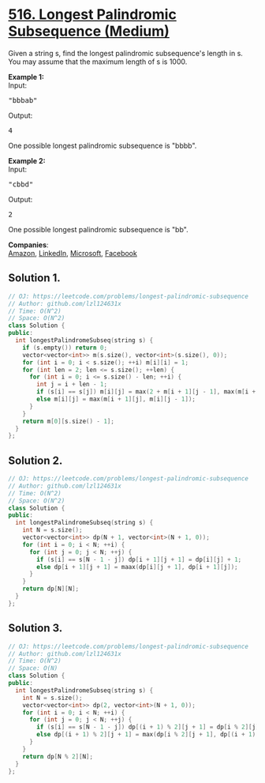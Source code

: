 # [516. Longest Palindromic Subsequence (Medium)](https://leetcode.com/problems/longest-palindromic-subsequence/)

<p>
Given a string s, find the longest palindromic subsequence's length in s. You may assume that the maximum length of s is 1000.
</p>

<p><b>Example 1:</b><br>
Input: 
</p><pre>"bbbab"
</pre>
Output: 
<pre>4
</pre>
One possible longest palindromic subsequence is "bbbb".
<p></p>

<p><b>Example 2:</b><br>
Input:
</p><pre>"cbbd"
</pre>
Output:
<pre>2
</pre>
One possible longest palindromic subsequence is "bb".
<p></p>

**Companies**:  
[Amazon](https://leetcode.com/company/amazon), [LinkedIn](https://leetcode.com/company/linkedin), [Microsoft](https://leetcode.com/company/microsoft), [Facebook](https://leetcode.com/company/facebook)

## Solution 1.

```cpp
// OJ: https://leetcode.com/problems/longest-palindromic-subsequence
// Author: github.com/lzl124631x
// Time: O(N^2)
// Space: O(N^2)
class Solution {
public:
  int longestPalindromeSubseq(string s) {
    if (s.empty()) return 0;
    vector<vector<int>> m(s.size(), vector<int>(s.size(), 0));
    for (int i = 0; i < s.size(); ++i) m[i][i] = 1;
    for (int len = 2; len <= s.size(); ++len) {
      for (int i = 0; i <= s.size() - len; ++i) {
        int j = i + len - 1;
        if (s[i] == s[j]) m[i][j] = max(2 + m[i + 1][j - 1], max(m[i + 1][j], m[i][j - 1]));
        else m[i][j] = max(m[i + 1][j], m[i][j - 1]);
      }
    }
    return m[0][s.size() - 1];
  }
};
```

## Solution 2.

```cpp
// OJ: https://leetcode.com/problems/longest-palindromic-subsequence
// Author: github.com/lzl124631x
// Time: O(N^2)
// Space: O(N^2)
class Solution {
public:
  int longestPalindromeSubseq(string s) {
    int N = s.size();
    vector<vector<int>> dp(N + 1, vector<int>(N + 1, 0));
    for (int i = 0; i < N; ++i) {
      for (int j = 0; j < N; ++j) {
        if (s[i] == s[N - 1 - j]) dp[i + 1][j + 1] = dp[i][j] + 1;
        else dp[i + 1][j + 1] = maax(dp[i][j + 1], dp[i + 1][j]);
      }
    }
    return dp[N][N];
  }
};
```

## Solution 3.

```cpp
// OJ: https://leetcode.com/problems/longest-palindromic-subsequence
// Author: github.com/lzl124631x
// Time: O(N^2)
// Space: O(N)
class Solution {
public:
  int longestPalindromeSubseq(string s) {
    int N = s.size();
    vector<vector<int>> dp(2, vector<int>(N + 1, 0));
    for (int i = 0; i < N; ++i) {
      for (int j = 0; j < N; ++j) {
        if (s[i] == s[N - 1 - j]) dp[(i + 1) % 2][j + 1] = dp[i % 2][j] + 1;
        else dp[(i + 1) % 2][j + 1] = max(dp[i % 2][j + 1], dp[(i + 1) % 2][j]);
      }
    }
    return dp[N % 2][N];
  }
};
```